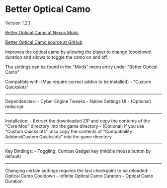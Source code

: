 Better Optical Camo
=====
Version 1.2.1

[Better Optical Camo at Nexus Mods](https://www.nexusmods.com/cyberpunk2077/mods/4159)

[Better Optical Camo source at GitHub](https://github.com/Lukas0610/cp2077-betteropticalcamo)

Improves the optical camo by allowing the player to change
(cooldown) duration and allows to toggle the camo on and off.

The settings can be found in the "Mods" menu entry under "Better Optical Camo"

Compatible with: (May require correct addon to be installed)
	- "Custom Quickslots"

-----

Dependencies:
	- Cyber Engine Tweaks
	- Native Settings UI
	- (Optional) redscript

-----

Installation:
	- Extract the downloaded ZIP and copy the contents of the "Core Mod" directory into the game directory
	- (Optional) If you use "Custom Quickslots", also copy the contents of "Compatibility Addons\Custom Quickslots" into the game directory

-----

Key Bindings:
	- Toggling: Combat Gadget key (middle mouse button by default)

-----

Changing certain settings requires the last checkpoint to be reloaded:
	- Optical Camo Cooldown
	- Infinite Optical Camo Duration
	- Optical Camo Duration
